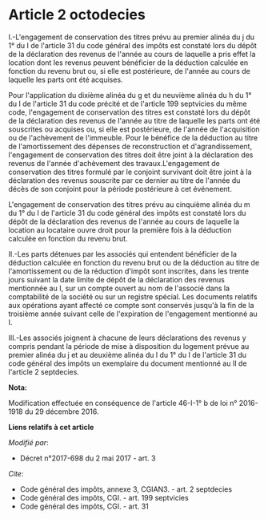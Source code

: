 # Article 2 octodecies

I.-L'engagement de conservation des titres prévu au premier alinéa du j du 1° du I de l'article 31 du code général des impôts
est constaté lors du dépôt de la déclaration des revenus de l'année au cours de laquelle a pris effet la location dont les
revenus peuvent bénéficier de la déduction calculée en fonction du revenu brut ou, si elle est postérieure, de l'année au
cours de laquelle les parts ont été acquises.

Pour l'application du dixième alinéa du g et du neuvième alinéa du h du 1° du I de l'article 31 du code précité et de
l'article 199 septvicies du même code, l'engagement de conservation des titres est constaté lors du dépôt de la déclaration
des revenus de l'année au titre de laquelle les parts ont été souscrites ou acquises ou, si elle est postérieure, de l'année
de l'acquisition ou de l'achèvement de l'immeuble. Pour le bénéfice de la déduction au titre de l'amortissement des dépenses
de reconstruction et d'agrandissement, l'engagement de conservation des titres doit être joint à la déclaration des revenus
de l'année d'achèvement des travaux.L'engagement de conservation des titres formulé par le conjoint survivant doit être joint
à la déclaration des revenus souscrite par ce dernier au titre de l'année du décès de son conjoint pour la période
postérieure à cet événement.

L'engagement de conservation des titres prévu au cinquième alinéa du m du 1° du I de l'article 31 du code général des impôts
est constaté lors du dépôt de la déclaration des revenus de l'année au cours de laquelle la location au locataire ouvre droit
pour la première fois à la déduction calculée en fonction du revenu brut.

II.-Les parts détenues par les associés qui entendent bénéficier de la déduction calculée en fonction du revenu brut ou de la
déduction au titre de l'amortissement ou de la réduction d'impôt sont inscrites, dans les trente jours suivant la date limite
de dépôt de la déclaration des revenus mentionnée au I, sur un compte ouvert au nom de l'associé dans la comptabilité de la
société ou sur un registre spécial. Les documents relatifs aux opérations ayant affecté ce compte sont conservés jusqu'à la
fin de la troisième année suivant celle de l'expiration de l'engagement mentionné au I.

III.-Les associés joignent à chacune de leurs déclarations des revenus y compris pendant la période de mise à disposition du
logement prévue au premier alinéa du j et au deuxième alinéa du l du 1° du I de l'article 31 du code général des impôts un
exemplaire du document mentionné au II de l'article 2 septdecies.

**Nota:**

Modification effectuée en conséquence de l'article 46-I-1° b de loi n° 2016-1918 du 29 décembre 2016.

**Liens relatifs à cet article**

_Modifié par_:

  - Décret n°2017-698 du 2 mai 2017 - art. 3

_Cite_:

  - Code général des impôts, annexe 3, CGIAN3. - art. 2 septdecies
  - Code général des impôts, CGI. - art. 199 septvicies
  - Code général des impôts, CGI. - art. 31
